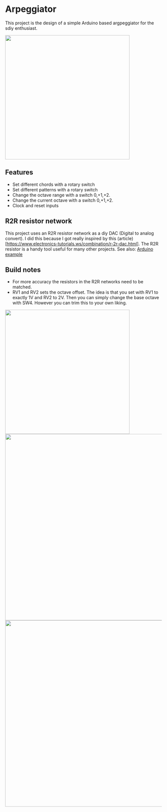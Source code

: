 # Arpeggiator

This project is the design of a simple Arduino based argpeggiator for the sdiy enthusiast. 

<img src="https://raw.githubusercontent.com/PierreIsCoding/sdiy/main/Arpeggiator/images/20210813_130817.jpg" height="400" />

## Features
* Set different chords with a rotary switch
* Set different patterns with a rotary switch
* Change the octave range with a switch 0,+1,+2.
* Change the current octave with a switch 0,+1,+2.
* Clock and reset inputs

## R2R resistor network
This project uses an R2R resistor network as a diy DAC (Digital to analog convert). I did this because I got really inspired by this (article)[https://www.electronics-tutorials.ws/combination/r-2r-dac.html]. The R2R resistor is a handy tool useful for many other projects. See also: [Arduino example](https://create.arduino.cc/projecthub/instrumentation-system/dac-8-bit-using-r-2r-ladder-964837)

## Build notes
* For more accuracy the resistors in the R2R networks need to be matched.
* RV1 and RV2 sets the octave offset. The idea is that you set with RV1 to exactly 1V and RV2 to 2V. Then you can simply change the base octave with SW4. However you can trim this to your own liking.  

<img src="https://raw.githubusercontent.com/PierreIsCoding/sdiy/main/Arpeggiator/images/20210813_130710.jpg" width="400" />
<img src="https://raw.githubusercontent.com/PierreIsCoding/sdiy/main/Arpeggiator/images/20210813_130742.jpg" width="600" />
<img src="https://raw.githubusercontent.com/PierreIsCoding/sdiy/main/Arpeggiator/images/20210813_130747.jpg" width="600" />
